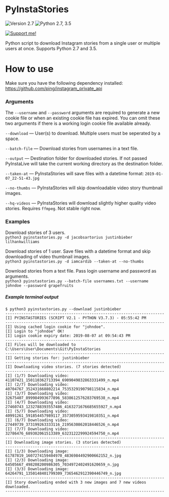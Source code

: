 # PyInstaStories
![Version 2.7](https://img.shields.io/badge/Version-2.5-orange.svg)
![Python 2.7, 3.5](https://img.shields.io/badge/Python-2.7%2C%203.5%2B-3776ab.svg)

[![Support me!](https://www.buymeacoffee.com/assets/img/custom_images/yellow_img.png)](https://www.buymeacoffee.com/dvingerh)

Python script to download Instagram stories from a single user or multiple users at once. Supports Python 2.7 and 3.5.


# How to use

Make sure you have the following dependency installed: https://github.com/ping/instagram_private_api


### Arguments

The `--username` and `--password` arguments are required to generate a new cookie file or when an existing cookie file has expired. You can omit these two arguments if there is a working login cookie file available already.

`--download` — User(s) to download. Multiple users must be seperated by a space.

`--batch-file` — Download stories from usernames in a text file.

`--output` — Destination folder for downloaded stories. If not passed PyInstaLive will take the current working directory as the destination folder.

`--taken-at` — PyInstaStories will save files with a datetime format: `2019-01-07_22-51-43.jpg`

`--no-thumbs` — PyInstaStories will skip downloadable video story thumbnail images.

`--hq-videos` — PyInstaStories will download slightly higher quality video stories. Requires `ffmpeg`. Not stable right now.

### Examples

Download stories of 3 users.  
`python3 pyinstastories.py -d jacobsartorius justinbieber lilhankwilliams`

Download stories of 1 user. Save files with a datetime format and skip downloading of video thumbnail images.  
`python3 pyinstastories.py -d iamcardib --taken-at --no-thumbs`

Download stories from a text file. Pass login username and password as arguments.  
`python3 pyinstastories.py --batch-file usernames.txt --username johndoe --password grapefruits`

##### Example terminal output

```
$ python3 pyinstastories.py --download justinbieber
----------------------------------------------------------------------
[I] PYINSTASTORIES (SCRIPT V2.1 - PYTHON V3.7.3) - 05:55:42 PM
----------------------------------------------------------------------
[I] Using cached login cookie for "johndoe".
[I] Login to "johndoe" OK!
[I] Login cookie expiry date: 2019-08-07 at 09:54:43 PM
----------------------------------------------------------------------
[I] Files will be downloaded to C:\Users\User\Documents\Git\PyInstaStories
----------------------------------------------------------------------
[I] Getting stories for: justinbieber
----------------------------------------------------------------------
[I] Downloading video stories. (7 stories detected)
----------------------------------------------------------------------
[I] (1/7) Downloading video: 41107421_150110362713394_6909049832863331499_n.mp4
[I] (2/7) Downloading video: 40704767_352431668802214_7535329190798115834_n.mp4
[I] (3/7) Downloading video: 32675407_899984993677896_5838612576283769538_n.mp4
[I] (4/7) Downloading video: 27460743_1232788393557486_4163271676685655927_n.mp4
[I] (5/7) Downloading video: 40991261_591854457989117_3573059593419810351_n.mp4
[I] (6/7) Downloading video: 27449739_373199263333116_2195630862018446526_n.mp4
[I] (7/7) Downloading video: 32786476_689302061513389_6323122299924594750_n.mp4
----------------------------------------------------------------------
[I] Downloading image stories. (3 stories detected)
----------------------------------------------------------------------
[I] (1/3) Downloading image: 61787819_1607274159404970_4836984492900662152_n.jpg
[I] (2/3) Downloading image: 64505667_498208200986305_7034972402491620659_n.jpg
[I] (3/3) Downloading image: 64264791_1350148401799309_7365462912390446749_n.jpg
----------------------------------------------------------------------
[I] Story downloading ended with 3 new images and 7 new videos downloaded.
----------------------------------------------------------------------
```
